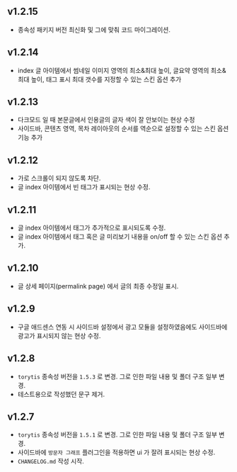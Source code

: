 ## v1.2.15

- 종속성 패키지 버전 최신화 및 그에 맞춰 코드 마이그레이션.

## v1.2.14

- index 글 아이템에서 썸네일 이미지 영역의 최소&최대 높이, 글요약 영역의 최소&최대 높이, 태그 표시 최대 갯수를 지정할 수 있는 스킨 옵션 추가

## v1.2.13

- 다크모드 일 때 본문글에서 인용글의 글자 색이 잘 안보이는 현상 수정
- 사이드바, 콘텐츠 영역, 목차 레이아웃의 순서를 역순으로 설정할 수 있는 스킨 옵션 기능 추가

## v1.2.12

- 가로 스크롤이 되지 않도록 차단.
- 글 index 아이템에서 빈 태그가 표시되는 현상 수정.

## v1.2.11

- 글 index 아이템에서 태그가 추가적으로 표시되도록 수정.
- 글 index 아이템에서 태그 혹은 글 미리보기 내용을 on/off 할 수 있는 스킨 옵션 추가.

## v1.2.10

- 글 상세 페이지(permalink page) 에서 글의 최종 수정일 표시.

## v1.2.9

- 구글 애드센스 연동 시 사이드바 설정에서 광고 모듈을 설정하였음에도 사이드바에 광고가 표시되지 않는 현상 수정.

## v1.2.8

- `torytis` 종속성 버전을 `1.5.3` 로 변경. 그로 인한 파일 내용 및 폴더 구조 일부 변경.
- 테스트용으로 작성했던 문구 제거.

## v1.2.7

- `torytis` 종속성 버전을 `1.5.1` 로 변경. 그로 인한 파일 내용 및 폴더 구조 일부 변경.
- 사이드바에 `방문자 그래프` 플러그인을 적용하면 ui 가 잘려 표시되는 현상 수정.
- `CHANGELOG.md` 작성 시작.
